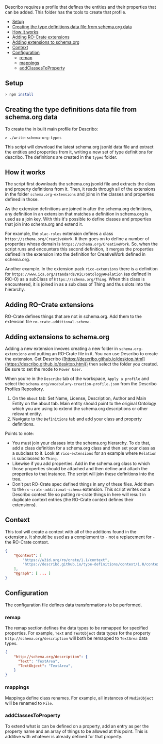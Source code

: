 Describo requires a profile that defines the entities and their properties that can be added. This
folder has the tools to create that profile.

-   [Setup](#setup)
-   [Creating the type definitions data file from schema.org data](#creating-the-type-definitions-data-file-from-schemaorg-data)
-   [How it works](#how-it-works)
-   [Adding RO-Crate extensions](#adding-ro-crate-extensions)
-   [Adding extensions to schema.org](#adding-extensions-to-schemaorg)
-   [Context](#context)
-   [Configuration](#configuration)
    -   [remap](#remap)
    -   [mappings](#mappings)
    -   [addClassesToProperty](#addclassestoproperty)

## Setup

```bash
> npm install
```

## Creating the type definitions data file from schema.org data

To create the in built main profile for Describo:

```
> ./write-schema-org-types
```

This script will download the latest schema.org jsonld data file and extract the entities and
properties from it, writing a new set of type definitions for describo. The definitions are created
in the `types` folder.

## How it works

The script first downloads the schema.org jsonld file and extracts the class and property
definitions from it. Then, it reads through all of the extensions in the folder
`schema.org-extensions` and joins in the classes and properties defined in those.

As the extension definitions are joined in after the schema.org definitions, any definition in an
extension that matches a definition in schema.org is used as a join key. With this it's possible to
define classes and properties that join into schema.org and extend it.

For example, the `olac-roles` extension defines a class `https://schema.org/CreativeWork`. It then
goes on to define a number of properties whose domain is `https://schema.org/CreativeWork`. So, when
the script runs and encounters this second definition, it merges the properties defined in the
extension into the definition for CreativeWork defined in schema.org.

Another example. In the extension pack `rico-extensions` there is a definition for
`https://www.ica.org/standards/RiC/ontology#Relation` (as defined in RiC-O) as a subClass of
`https://schema.org/Thing`. When this class is encountered, it is joined in as a sub class of Thing
and thus slots into the hierarchy.

## Adding RO-Crate extensions

RO-Crate defines things that are not in schema.org. Add them to the extension file
`ro-crate-additional-schema`.

## Adding extensions to schema.org

Adding a new extension invoves creating a new folder in `schema.org-extensions` and putting an
RO-Crate file in it. You can use Describo to create the extension. Get Describo
([https://describo.github.io/desktop.html](https://describo.github.io/desktop.html)) then select the
folder you created. Be sure to set the mode to `Power User`.

When you're in the `Describe` tab of the workspace, `Apply a profile` and select the
`schema.org/vocabulary-creation-profile.json` from the Describo Profiles Repository.

1. On the `About` tab: Set Name, License, Description, Author and Main Entity on the about tab. Main
   entity should point to the original Ontology which you are using to extend the schema.org
   descriptions or other relevant entity.
2. Navigate to the `Definitions` tab and add your class and property definitions.

Points to note:

-   You must join your classes into the schema.org hierarchy. To do that, add a class definition for
    a schema.org class and then set your class as a subclass to it. Look at `rico-extensions` for an
    example where `Relation` is subclassed to `Thing`.
-   Likewise if you add properties. Add in the schema.org class to which those properties should be
    attached and then define and attach the properties to that instance. The script will join these
    definitions into the tree.
-   Don't put RO-Crate spec defined things in any of these files. Add them to the
    `ro-crate-additional-schema` extension. This script writes out a Describo context file so
    putting ro-crate things in here will result in duplicate context entries (the RO-Crate context
    defines their extensions).

## Context

This tool will create a context with all of the additions found in the extensions. It should be used
as a complement to - not a replacement for - the RO-Crate context.

```JSON
{
    "@context": [
        "https://w3id.org/ro/crate/1.1/context",
        "https://describo.github.io/type-definitions/context/1.0/context.jsonld"
    ],
    "@graph": [ ... ]
}
```

## Configuration

The configuration file defines data transformations to be performed.

### remap

The remap section defines the data types to be remapped for specified properties. For example,
`Text` and `TextObject` data types for the property `http://schema.org/description` will both be
remapped to `TextArea` data types.

```JSON
{
    "http://schema.org/description": {
      "Text": "TextArea",
      "TextObject": "TextArea",
    }
}
```

### mappings

Mappings define class renames. For example, all instances of `MediaObject` will be renamed to
`File`.

### addClassesToProperty

To extend what is can be defined on a property, add an entry as per the property name and an array
of things to be allowed at this point. This is additive with whatever is already defined for that
property.
